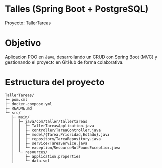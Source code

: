 # Talles (Spring Boot + PostgreSQL)

Proyecto: TallerTareas

# Objetivo
Aplicacion POO en Java, desarrollando un CRUD con Spring Boot (MVC) y gestionando el proyecto en GitHub de forma colaborativa.


# Estructura del proyecto
```
TallerTareas/
├─ pom.xml
├─ docker-compose.yml
├─ README.md
└─ src/
   ├─ main/
   │  ├─ java/com/taller/tallertareas
   │  │  ├─ TallerTareasApplication.java
   │  │  ├─ controller/TareaController.java
   │  │  ├─ model/{Tarea,Prioridad,Estado}.java
   │  │  ├─ repository/TareaRepository.java
   │  │  ├─ service/TareaService.java
   │  │  └─ exception/ResourceNotFoundException.java
   │  └─ resources/
   │     ├─ application.properties
   │     └─ data.sql
```


